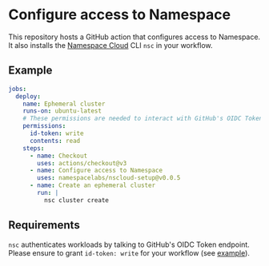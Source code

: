 # Configure access to Namespace

This repository hosts a GitHub action that configures access to Namespace.
It also installs the [Namespace Cloud](https://cloud.namespace.so) CLI `nsc` in your workflow.

## Example

```yaml
jobs:
  deploy:
    name: Ephemeral cluster
    runs-on: ubuntu-latest
    # These permissions are needed to interact with GitHub's OIDC Token endpoint.
    permissions:
      id-token: write
      contents: read
    steps:
      - name: Checkout
        uses: actions/checkout@v3
      - name: Configure access to Namespace
        uses: namespacelabs/nscloud-setup@v0.0.5
      - name: Create an ephemeral cluster
        run: |
          nsc cluster create
```

## Requirements

`nsc` authenticates workloads by talking to GitHub's OIDC Token endpoint.
Please ensure to grant `id-token: write` for your workflow (see [example](#example)).
